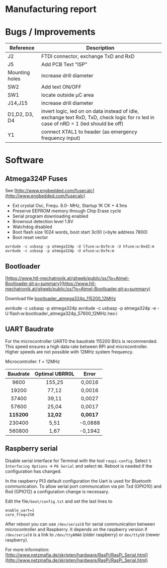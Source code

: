 # Manufacturing report

# Bugs / Improvements

| Reference | Description |
| --------- | ----------- |
| J2 | FTDI connector, exchange TxD and RxD
| J5 | Add PCB Text "ISP"
| Mounting holes | increase drill diameter
| SW2 | Add text ON/OFF
| SW1 | locate outside µC area
| J14,J15 | increase drill diameter
| D1,D2, D3, D4 | invert logic, led on on data instead of idle, exchange text RxD, TxD, check logic for rx led in case of nRD = 1 (led should be off)
| Y1 | connect XTAL1 to header (as emergency frequency input)



# Software

## Atmega324P Fuses

See [http://www.engbedded.com/fusecalc](http://www.engbedded.com/fusecalc)

* Ext crystal Osc, Frequ. 8.0- MHz, Startup 1K CK + 4.1ms
* Preserve EEPROM memory through Chip Erase cycle
* Serial program downloading enabled
* Brownout detection level 1.8V
* Watchdog disabled
* Boot flash size 1024 words, boot start 3c00 (=byte address 7800)
* Boot reset vector

```
avrdude -c usbasp -p atmega324p -U lfuse:w:0xfe:m -U hfuse:w:0xd2:m
avrdude -c usbasp -p atmega324p -U efuse:w:0xfe:m
```

## Bootloader

[https://www.htl-mechatronik.at/gitweb/public/sx/?p=Atmel-Bootloader.git;a=summary](https://www.htl-mechatronik.at/gitweb/public/sx/?p=Atmel-Bootloader.git;a=summary)

Download file [bootloader_atmega324p_115200_12MHz](https://www.htl-mechatronik.at/gitweb/public/sx/?p=Atmel-Bootloader.git;a=blob;f=bootloader_atmega324p/bootloader_atmega324p_115200_12MHz.hex)

avrdude -c usbasp -p atmega324p
avrdude -c usbasp -p atmega324p -e -U flash:w:bootloader_atmega324p_57600_12MHz.hex:i

## UART Baudrate

For the microcontroller UART0 the baudrate 115200 Bit/s is recommended. This speed ensures a high data rate between RPI and microcontroller. Higher speeds are not possible with 12MHz system frequency.

Microcontroller: f = 12MHz		

|  Baudrate  |   Optimal UBRR0L  |     Error
|:----------:|:-----------------:| :-----------:
|     9600   |      155,25       |    0,0016
|    19200   |       77,12       |    0,0016
|    37400   |       39,11       |    0,0027
|    57600   |       25,04       |    0,0017
| **115200** |     **12,02**     |  **0,0017**
|   230400   |        5,51       |   -0,0888
|   560800   |        1,67       |   -0,1942


## Raspberry serial

Disable serial interface for Terminal with the tool `raspi-config`. Select `5 Interfacing Options` -> `P6 Serial` and select `NO`. Reboot is needed if the configuration has changed.


In the raspberry PI3 default configuration the Uart is used for Bluetooth communication. To allow serial port communcation via pin Txd (GPIO10) and Rxd (GPIO12)  a configuration change is necessary.

Edit the file`/boot/config.txt` and set the last lines to

```
enable_uart=1
core_freq=250
```

After reboot you can use `/dev/serial0` for serial communication between microcontroller and Raspberry. It depends on the raspberry version if `/dev/serial0` is a link to `/dev/ttyAMA0` (older raspberry) or `dev/ttyS0` (newer raspberry).

For more information:  
[http://www.netzmafia.de/skripten/hardware/RasPi/RasPi_Serial.html](http://www.netzmafia.de/skripten/hardware/RasPi/RasPi_Serial.html)


